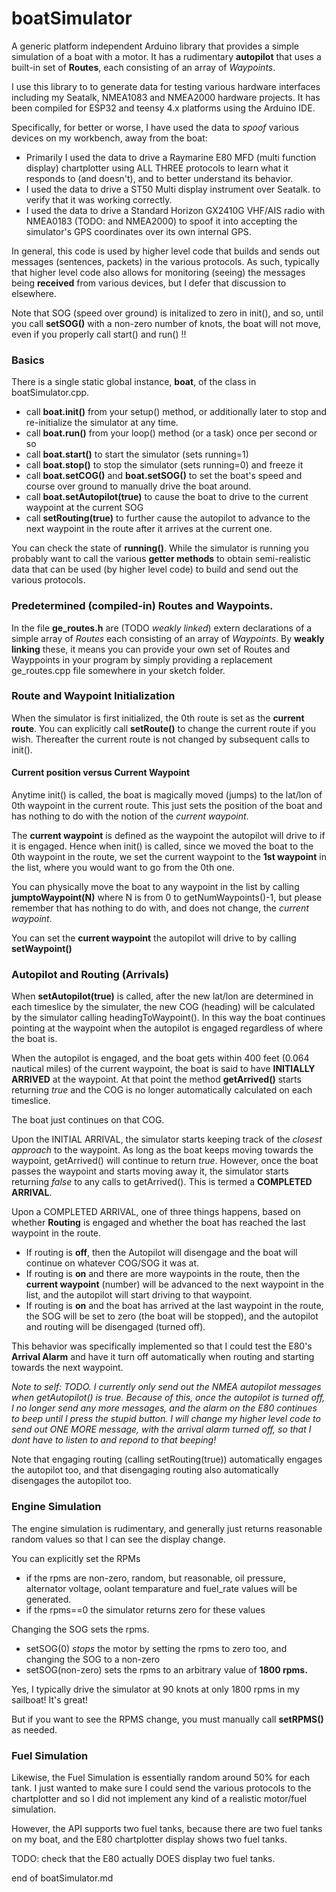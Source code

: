 # boatSimulator

A generic platform independent Arduino library that provides
a simple simulation of a boat with a motor.
It has a rudimentary **autopilot** that uses a built-in set of
**Routes**, each consisting of an array of *Waypoints*.

I use this library to to generate data for testing various hardware
interfaces including my Seatalk, NMEA1083 and NMEA2000 hardware projects.
It has been compiled for ESP32 and teensy 4.x platforms using the Arduino IDE.

Specifically, for better or worse, I have used the data to *spoof*
various devices on my workbench, away from the boat:

- Primarily I used the data to drive a Raymarine E80 MFD (multi function
  display) chartplotter using ALL THREE protocols to learn what it responds
  to (and doesn't), and to better understand its behavior.
- I used the data to drive a ST50 Multi display instrument over Seatalk.
  to verify that it was working correctly.
- I used the data to drive a Standard Horizon GX2410G VHF/AIS radio with
  NMEA0183 (TODO: and NMEA2000) to spoof it into accepting the simulator's
  GPS coordinates over its own internal GPS.

In general, this code is used by higher level code that builds and sends out
messages (sentences, packets) in the various protocols.  As such, typically
that higher level code also allows for monitoring (seeing) the messages being
**received**  from various devices, but I defer that discussion to elsewhere.

Note that SOG (speed over ground) is initalized to zero in init(), and so,
until you call **setSOG()** with a non-zero number of knots, the boat will not
move, even if you properly call start() and run() !!



### Basics

There is a single static global instance, **boat**, of the class in
boatSimulator.cpp.

- call **boat.init()** from your setup() method, or additionally later to stop and
  re-initialize the simulator at any time.
- call **boat.run()** from your loop() method (or a task) once per second or so
- call **boat.start()** to start the simulator (sets running=1)
- call **boat.stop()** to stop the simulator (sets running=0) and freeze it
- call **boat.setCOG()** and **boat.setSOG()** to set the boat's speed
  and course over ground to manually drive the boat around.
- call **boat.setAutopilot(true)** to cause the boat to drive to the
  current waypoint at the current SOG
- call **setRouting(true)** to further cause the autopilot to advance
  to the next waypoint in the route after it arrives at the current one.

You can check the state of **running()**. While the simulator is running
you probably want to call the various **getter methods** to obtain
semi-realistic data that can be used (by higher level code) to build and
send out the various protocols.


### Predetermined (compiled-in) Routes and Waypoints.

In the file **ge_routes.h** are (TODO *weakly linked*) extern declarations of
a simple array of *Routes* each consisting of an array of *Waypoints*.
By **weakly linking** these, it means you can provide your own set of Routes
and Wayppoints in your program by simply providing a replacement
ge_routes.cpp file somewhere in your sketch folder.


### Route and Waypoint Initialization

When the simulator is first initialized, the 0th route is set
as the **current route**.  You can explicitly call **setRoute()**
to change the current route if you wish. Thereafter the current
route is not changed by subsequent calls to init().


#### Current position versus Current Waypoint

Anytime init() is called, the boat is magically moved (jumps) to the lat/lon
of 0th waypoint in the current route.  This just sets the position of the
boat and has nothing to do with the notion of the *current waypoint*.

The **current waypoint** is defined as the waypoint the autopilot will
drive to if it is engaged.  Hence when init() is called, since we moved
the boat to the 0th waypoint in the route, we set the current waypoint
to the **1st waypoint**  in the list, where you would want to go from
the 0th one.

You can physically move the boat to any waypoint in the list by calling
**jumptoWaypoint(N)** where N is from 0 to getNumWaypoints()-1, but please
remember that has nothing to do with, and does not change, the *current waypoint*.

You can set the **current waypoint** the autopilot will drive to
by calling **setWaypoint()**



### Autopilot and Routing (Arrivals)

When **setAutopilot(true)** is called, after the new lat/lon are
determined in each timeslice by the simulater, the new COG (heading) will
be calculated by the simulator calling headingToWaypoint(). In this
way the boat continues pointing at the waypoint when the autopilot is
engaged regardless of where the boat is.

When the autopilot is engaged, and the boat gets within 400 feet
(0.064 nautical miles) of the current waypoint, the boat is said to
have **INITIALLY ARRIVED** at the waypoint.  At that point the method
**getArrived()** starts returning *true* and the COG is no longer
automatically calculated on each timeslice.

The boat just continues on that COG.

Upon the INITIAL ARRIVAL, the simulator starts keeping track of the
*closest approach* to the waypoint.  As long as the boat keeps
moving towards the waypoint, getArrived() will continue to
return *true*.  However, once the boat passes the waypoint and
starts moving away it, the simulator starts returning *false*
to any calls to getArrived().  This is termed a **COMPLETED ARRIVAL**.

Upon a COMPLETED ARRIVAL, one of three things happens, based on whether
**Routing** is engaged and whether the boat has reached the
last waypoint in the route.

- If routing is **off**, then the Autopilot will disengage
  and the boat will continue on whatever COG/SOG it was at.
- If routing is **on** and there are more waypoints in
  the route, then the **current waypoint** (number) will be
  advanced to the next waypoint in the list, and the autopilot
  will start driving to that waypoint.
- If routing is **on** and the boat has arrived at the last
  waypoint in the route, the SOG will be set to zero (the boat
  will be stopped), and the autopilot and routing will be disengaged
  (turned off).

This behavior was specifically implemented so that I could test
the E80's **Arrival Alarm** and have it turn off automatically
when routing and starting towards the next waypoint.

*Note to self: TODO.  I currently only send out the NMEA autopilot messages
when getAutopilot() is true.   Because of this, once the autopilot
is turned off, I no longer send any more messages, and the alarm on
the E80 continues to beep until I press the stupid button.  I will
change my higher level code to send out ONE MORE message, with the
arrival alarm turned off, so that I dont have to listen to and
repond to that beeping!*

Note that engaging routing (calling setRouting(true)) automatically
engages the autopilot too, and that disengaging routing also automatically
disengages the autopilot too.


### Engine Simulation

The engine simulation is rudimentary, and generally just returns
reasonable random values so that I can see the display change.

You can explicitly set the RPMs

- if the rpms are non-zero, random, but reasonable,
  oil pressure, alternator voltage, oolant temparature
  and fuel_rate values will be generated.
- if the rpms==0 the simulator returns zero for these values

Changing the SOG sets the rpms.

- setSOG(0) *stops* the motor by setting the rpms to zero
  too, and changing the SOG to a non-zero
- setSOG(non-zero)  sets the rpms to an arbitrary value of
  **1800 rpms.**

Yes, I typically drive the simulator at 90 knots at only
1800 rpms in my sailboat!  It's great!

But if you want to see the RPMS change, you must manually
call **setRPMS()** as needed.


### Fuel Simulation

Likewise, the Fuel Simulation is essentially
random around 50% for each tank.  I just wanted
to make sure I could send the various protocols
to the chartplotter and so I did not implement
any kind of a realistic motor/fuel simulation.

However, the API supports two fuel tanks, because
there are two fuel tanks on my boat, and the
E80 chartplotter display shows two fuel tanks.

TODO: check that the E80 actually DOES display
two fuel tanks.




end of boatSimulator.md

